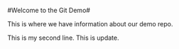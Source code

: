#Welcome to the Git Demo#

This is where we have information about our demo repo.

This is my second line.
This is update.